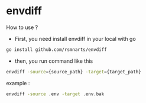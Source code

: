 # envdiff

How to use ?

- First, you need install envdiff in your local with go
```bash
go install github.com/rsmnarts/envdiff
```

- then, you run command like this
```bash
envdiff -source={source_path} -target={target_path}
```
example :
```bash
envdiff -source .env -target .env.bak
````
